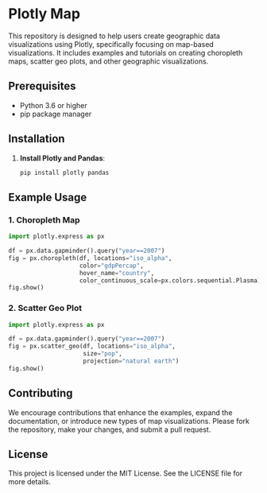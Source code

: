 # Plotly Map

This repository is designed to help users create geographic data visualizations using Plotly, specifically focusing on map-based visualizations. It includes examples and tutorials on creating choropleth maps, scatter geo plots, and other geographic visualizations.

## Prerequisites

- Python 3.6 or higher
- pip package manager

## Installation

1. **Install Plotly and Pandas**:
   ```bash
   pip install plotly pandas
   ```

## Example Usage

### 1. Choropleth Map

```python
import plotly.express as px

df = px.data.gapminder().query("year==2007")
fig = px.choropleth(df, locations="iso_alpha",
                    color="gdpPercap",
                    hover_name="country",
                    color_continuous_scale=px.colors.sequential.Plasma)
fig.show()
```

### 2. Scatter Geo Plot

```python
import plotly.express as px

df = px.data.gapminder().query("year==2007")
fig = px.scatter_geo(df, locations="iso_alpha",
                     size="pop",
                     projection="natural earth")
fig.show()
```

## Contributing

We encourage contributions that enhance the examples, expand the documentation, or introduce new types of map visualizations. Please fork the repository, make your changes, and submit a pull request.

## License

This project is licensed under the MIT License. See the LICENSE file for more details.
